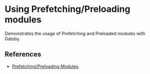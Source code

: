 # Using Prefetching/Preloading modules

Demonstrates the usage of Prefetching and Preloaded modules with Gatsby.

## References

- [Prefetching/Preloading Modules](https://webpack.js.org/guides/code-splitting/#prefetching-preloading-modules).
